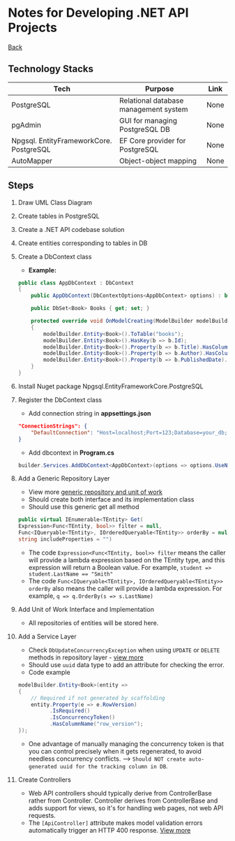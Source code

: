 # Notes for Developing .NET API Projects
[Back](../README.md)

## Technology Stacks
Tech | Purpose | Link
---- | ---- | ----
PostgreSQL | Relational database management system | None
pgAdmin | GUI for managing PostgreSQL DB | None
Npgsql. EntityFrameworkCore. PostgreSQL | EF Core provider for PostgreSQL | None
AutoMapper | Object-object mapping | None






## Steps
1. Draw UML Class Diagram

2. Create tables in PostgreSQL

3. Create a .NET API codebase solution

4. Create entities corresponding to tables in DB

5. Create a DbContext class
    - __Example:__
    ```cs
    public class AppDbContext : DbContext
    {
        public AppDbContext(DbContextOptions<AppDbContext> options) : base(options) { }

        public DbSet<Book> Books { get; set; }

        protected override void OnModelCreating(ModelBuilder modelBuilder)
        {
            modelBuilder.Entity<Book>().ToTable("books");
            modelBuilder.Entity<Book>().HasKey(b => b.Id);
            modelBuilder.Entity<Book>().Property(b => b.Title).HasColumnName("title");
            modelBuilder.Entity<Book>().Property(b => b.Author).HasColumnName("author");
            modelBuilder.Entity<Book>().Property(b => b.PublishedDate).HasColumnName("published_date");
        }
    }
    ```

6. Install Nuget package Npgsql.EntityFrameworkCore.PostgreSQL

7. Register the DbContext class
    - Add connection string in __appsettings.json__
    ```json
    "ConnectionStrings": {
        "DefaultConnection": "Host=localhost;Port=123;Database=your_db;Username=postgres;Password=1234"
    }
    ```
    - Add dbcontext in __Program.cs__
    ```cs
    builder.Services.AddDbContext<AppDbContext>(options => options.UseNpgsql(builder.Configuration.GetConnectionString("DefaultConnection")));
    ```

8. Add a Generic Repository Layer
    - View more [generic repository and unit of work](https://learn.microsoft.com/en-us/aspnet/mvc/overview/older-versions/getting-started-with-ef-5-using-mvc-4/implementing-the-repository-and-unit-of-work-patterns-in-an-asp-net-mvc-application)
    - Should create both interface and its implementation class
    - Should use this generic get all method
    ```cs
    public virtual IEnumerable<TEntity> Get(
    Expression<Func<TEntity, bool>> filter = null,
    Func<IQueryable<TEntity>, IOrderedQueryable<TEntity>> orderBy = null,
    string includeProperties = "")
    ```
    - The code `Expression<Func<TEntity, bool>> filter` means the caller will provide a lambda expression based on the TEntity type, and this expression will return a Boolean value. For example, `student => student.LastName == "Smith"`
    - The code `Func<IQueryable<TEntity>, IOrderedQueryable<TEntity>> orderBy` also means the caller will provide a lambda expression. For example, `q => q.OrderBy(s => s.LastName)`

9. Add Unit of Work Interface and Implementation
    - All repositories of entities will be stored here.
    
10. Add a Service Layer
    - Check `DbUpdateConcurrencyException` when using `UPDATE` or `DELETE` methods in repository layer - [view more](https://learn.microsoft.com/en-us/ef/core/saving/concurrency?tabs=data-annotations)
    - Should use `uuid` data type to add an attribute for checking the error.
    - Code example
    ```cs
    modelBuilder.Entity<Book>(entity =>
    {
        // Required if not generated by scaffolding
        entity.Property(e => e.RowVersion)
              .IsRequired()
              .IsConcurrencyToken()
              .HasColumnName("row_version");
    });
    ```
    - One advantage of manually managing the concurrency token is that you can control precisely when it gets regenerated, to avoid needless concurrency conflicts. --> `Should NOT create auto-generated uuid for the tracking column in DB`.


11. Create Controllers
    - Web API controllers should typically derive from ControllerBase rather from Controller. Controller derives from ControllerBase and adds support for views, so it's for handling web pages, not web API requests.
    - The `[ApiController]` attribute makes model validation errors automatically trigger an HTTP 400 response. [View more](https://learn.microsoft.com/en-us/aspnet/core/web-api/?view=aspnetcore-9.0#automatic-http-400-responses)